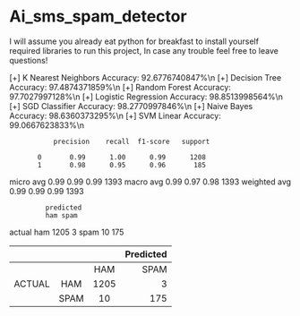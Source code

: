 # Ai_sms_spam_detector

I will assume you already eat python for breakfast to install yourself required libraries to run this project, In case any trouble feel free to leave questions!

[+] K Nearest Neighbors Accuracy: 92.6776740847%\n
[+] Decision Tree Accuracy: 97.4874371859%\n
[+] Random Forest Accuracy: 97.7027997128%\n
[+] Logistic Regression Accuracy: 98.8513998564%\n
[+] SGD Classifier Accuracy: 98.2770997846%\n
[+] Naive Bayes Accuracy: 98.6360373295%\n
[+] SVM Linear Accuracy: 99.0667623833%\n


                              
               precision    recall  f1-score   support

           0       0.99      1.00      0.99      1208
           1       0.98      0.95      0.96       185

   micro avg       0.99      0.99      0.99      1393
   macro avg       0.99      0.97      0.98      1393
weighted avg       0.99      0.99      0.99      1393

             predicted
             ham spam

actual	ham	1205	  3
       spam	  10	175
     
|              |               |                |   Predicted   |
| :---         |     :---:     |     :---:      |          ---: |
|              |               |      HAM       |     SPAM      |
|    ACTUAL    |      HAM      |     1205       |       3       |
|              |     SPAM      |       10       |     175       |                             
